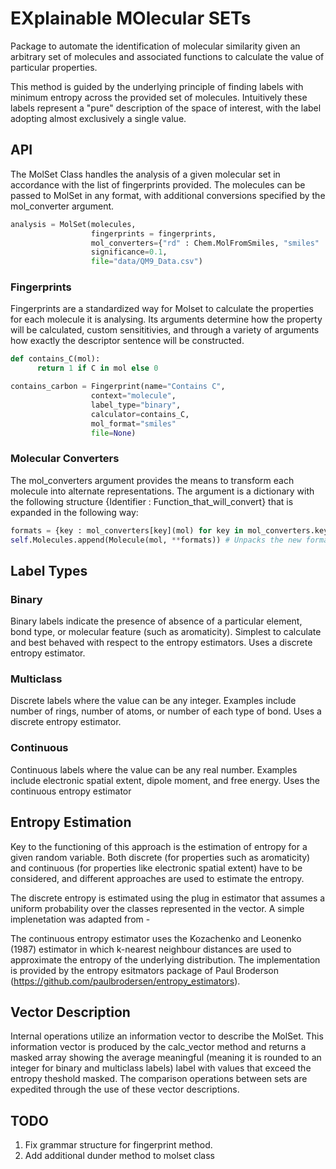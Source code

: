 # EXplainable MOlecular SETs

Package to automate the identification of molecular similarity given an arbitrary set
of molecules and associated functions to calculate the value of particular properties.

This method is guided by the underlying principle of finding labels with minimum entropy
across the provided set of molecules. Intuitively these labels represent a "pure" description
of the space of interest, with the label adopting almost exclusively a single value.

## API
The MolSet Class handles the analysis of a given molecular set in accordance with the list of fingerprints provided. The molecules can be passed to MolSet in any format, with additional conversions specified by the mol_converter argument.

```python
analysis = MolSet(molecules,
                  fingerprints = fingerprints,
                  mol_converters={"rd" : Chem.MolFromSmiles, "smiles" : str},
                  significance=0.1,
                  file="data/QM9_Data.csv")
```

### Fingerprints
Fingerprints are a standardized way for Molset to calculate the properties for each molecule it is analysing. Its arguments determine how the property will be calculated, custom sensititivies, and through a variety of arguments how exactly the descriptor sentence will be constructed.

```python
def contains_C(mol):
      return 1 if C in mol else 0

contains_carbon = Fingerprint(name="Contains C",
                  context="molecule",
                  label_type="binary",
                  calculator=contains_C,
                  mol_format="smiles"
                  file=None)
```

### Molecular Converters
The mol_converters argument provides the means to transform each molecule into alternate representations. The argument is a dictionary with the following structure {Identifier : Function_that_will_convert} that is expanded in the following way:

```python
formats = {key : mol_converters[key](mol) for key in mol_converters.keys()} # Assigns each identifier to its assocaited representation by
self.Molecules.append(Molecule(mol, **formats)) # Unpacks the new formats as kwargs into the Molecule object
```

## Label Types
### Binary
Binary labels indicate the presence of absence of a particular element, bond type, or molecular feature (such as aromaticity). Simplest to calculate and best behaved with respect to the entropy estimators. Uses a discrete entropy estimator.

### Multiclass
Discrete labels where the value can be any integer. Examples include number of rings, number of atoms, or number of each type of bond. Uses a discrete entropy estimator.

### Continuous
Continuous labels where the value can be any real number. Examples include electronic spatial extent, dipole moment, and free energy. Uses the continuous entropy estimator

## Entropy Estimation
Key to the functioning of this approach is the estimation of entropy for a given random variable. Both discrete (for properties such as aromaticity) and continuous (for properties like electronic spatial extent) have to be considered, and different approaches are used to estimate the entropy.

The discrete entropy is estimated using the plug in estimator that assumes a uniform probability over the classes represented in the vector. A simple implenetation was adapted from -

The continuous entropy estimator uses the Kozachenko and Leonenko (1987) estimator in which k-nearest neighbour distances are used to approximate the entropy of the underlying distribution. The implementation is provided by the entropy esitmators package of Paul Broderson (https://github.com/paulbrodersen/entropy_estimators).

## Vector Description
Internal operations utilize an information vector to describe the MolSet. This information vector is produced by the calc_vector method and returns a masked array showing the average meaningful (meaning it is rounded to an integer for binary and multiclass labels) label with values that exceed the entropy theshold masked. The comparison operations between sets are expedited through the use of these vector descriptions. 

## TODO

1. Fix grammar structure for fingerprint method.
2. Add additional dunder method to molset class
